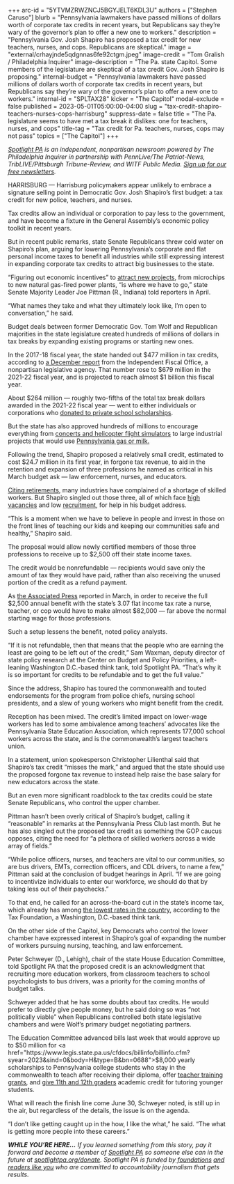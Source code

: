 +++
arc-id = "5YTVMZRWZNCJ5BGYJELT6KDL3U"
authors = ["Stephen Caruso"]
blurb = "Pennsylvania lawmakers have passed millions of dollars worth of corporate tax credits in recent years, but Republicans say they’re wary of the governor’s plan to offer a new one to workers."
description = "Pennsylvania Gov. Josh Shapiro has proposed a tax credit for new teachers, nurses, and cops. Republicans are skeptical."
image = "external/crhayjnde5qdgnnas6fe92ctgm.jpeg"
image-credit = "Tom Gralish / Philadelphia Inquirer"
image-description = "The Pa. state Capitol. Some members of the legislature are skeptical of a tax credit Gov. Josh Shapiro is proposing."
internal-budget = "Pennsylvania lawmakers have passed millions of dollars worth of corporate tax credits in recent years, but Republicans say they’re wary of the governor’s plan to offer a new one to workers."
internal-id = "SPLTAX28"
kicker = "The Capitol"
modal-exclude = false
published = 2023-05-01T05:00:00-04:00
slug = "tax-credit-shapiro-teachers-nurses-cops-harrisburg"
suppress-date = false
title = "The Pa. legislature seems to have met a tax break it dislikes: one for teachers, nurses, and cops"
title-tag = "Tax credit for Pa. teachers, nurses, cops may not pass"
topics = ["The Capitol"]
+++

<a href="https://www.spotlightpa.org/"><i>Spotlight PA</i></a><i> is an independent, nonpartisan newsroom powered by The Philadelphia Inquirer in partnership with PennLive/The Patriot-News, TribLIVE/Pittsburgh Tribune-Review, and WITF Public Media. </i><a href="https://www.spotlightpa.org/newsletters"><i>Sign up for our free newsletters</i></a><i>.</i>

HARRISBURG — Harrisburg policymakers appear unlikely to embrace a signature selling point in Democratic Gov. Josh Shapiro’s first budget: a tax credit for new police, teachers, and nurses.

Tax credits allow an individual or corporation to pay less to the government, and have become a fixture in the General Assembly’s economic policy toolkit in recent years.

But in recent public remarks, state Senate Republicans threw cold water on Shapiro’s plan, arguing for lowering Pennsylvania’s corporate and flat personal income taxes to benefit all industries while still expressing interest in expanding corporate tax credits to attract big businesses to the state.

<script src="https://www.spotlightpa.org/embed.js" async></script><div data-spl-embed-version="1" data-spl-src="https://www.spotlightpa.org/embeds/newsletter/"></div>

“Figuring out economic incentives” to <a href="https://www.nbcphiladelphia.com/news/local/war-of-the-states-ev-chip-makers-lavished-with-subsidies/3537661/">attract new projects</a>, from microchips to new natural gas-fired power plants, “is where we have to go,” state Senate Majority Leader Joe Pittman (R., Indiana) told reporters in April.

“What names they take and what they ultimately look like, I’m open to conversation,” he said.

Budget deals between former Democratic Gov. Tom Wolf and Republican majorities in the state legislature created hundreds of millions of dollars in tax breaks by expanding existing programs or starting new ones.

In the 2017-18 fiscal year, the state handed out $477 million in tax credits, according to <a href="http://www.ifo.state.pa.us/download.cfm?file=Resources/Documents/Tax_Credit_and_Other_Incentives_2022.pdf">a December report</a> from the Independent Fiscal Office, a nonpartisan legislative agency. That number rose to $679 million in the 2021-22 fiscal year, and is projected to reach almost $1 billion this fiscal year.

About $264 million — roughly two-fifths of the total tax break dollars awarded in the 2021-22 fiscal year — went to either individuals or corporations who <a href="https://www.spotlightpa.org/news/2022/07/pa-private-school-tax-credit-expansion-transparency/">donated to private school scholarships</a>.

But the state has also approved hundreds of millions to encourage everything from <a href="https://www.pennlive.com/news/2021/06/no-tax-cuts-for-all-but-tax-breaks-for-some-in-budget-package.html">concerts and helicopter flight simulators</a> to large industrial projects that would use <a href="https://www.spotlightpa.org/news/2022/11/pa-natural-gas-hydrogen-hub-tax-credit-tom-wolf-legislature/#:~:text=Tom%20Wolf%20has%20signed%20a,Republicans%20in%20the%20General%20Assembly.">Pennsylvania gas or milk.</a>

Following the trend, Shapiro proposed a relatively small credit, estimated to cost $24.7 million in its first year, in forgone tax revenue, to aid in the retention and expansion of three professions he named as critical in his March budget ask — law enforcement, nurses, and educators.

<a href="https://www.nytimes.com/2022/12/27/business/economy/labor-shortage-retirees-boomers.html">Citing retirements</a>, many industries have complained of a shortage of skilled workers. But Shapiro singled out those three, all of which face <a href="https://www.wfmz.com/news/area/pennsylvania/pa-officials-proposing-programs-aimed-at-addressing-nursing-shortage/article_b72af392-c9bb-11ed-8e7b-53509bf10db8.html">high</a> <a href="https://whyy.org/articles/pennsylvania-police-shortage-ag-shapiro-commissioner-outlaw-harrisburg/">vacancies</a> and low <a href="https://whyy.org/articles/pennsylvania-leaders-solutions-teacher-shortage/">recruitment</a>, for help in his budget address.

“This is a moment when we have to believe in people and invest in those on the front lines of teaching our kids and keeping our communities safe and healthy,” Shapiro said.

The proposal would allow newly certified members of those three professions to receive up to $2,500 off their state income taxes.

The credit would be nonrefundable — recipients would save only the amount of tax they would have paid, rather than also receiving the unused portion of the credit as a refund payment.

As <a href="https://apnews.com/article/pennsylvania-shapiro-teacher-police-nurse-tax-credit-efb5c6afd22a62787d83df172c6ccd5e">the Associated Press</a> reported in March, in order to receive the full $2,500 annual benefit with the state’s 3.07 flat income tax rate a nurse, teacher, or cop would have to make almost $82,000 — far above the normal starting wage for those professions.

Such a setup lessens the benefit, noted policy analysts.

“If it is not refundable, then that means that the people who are earning the least are going to be left out of the credit,” Sam Waxman, deputy director of state policy research at the Center on Budget and Policy Priorities, a left-leaning Washington D.C.-based think tank, told Spotlight PA. “That’s why it is so important for credits to be refundable and to get the full value.”

Since the address, Shapiro has toured the commonwealth and touted endorsements for the program from police chiefs, nursing school presidents, and a slew of young workers who might benefit from the credit.

Reception has been mixed. The credit’s limited impact on lower-wage workers has led to some ambivalence among teachers’ advocates like the Pennsylvania State Education Association, which represents 177,000 school workers across the state, and is the commonwealth’s largest teachers union.

In a statement, union spokesperson Christopher Lilienthal said that Shapiro’s tax credit “misses the mark,” and argued that the state should use the proposed forgone tax revenue to instead help raise the base salary for new educators across the state.

But an even more significant roadblock to the tax credits could be state Senate Republicans, who control the upper chamber.

Pittman hasn’t been overly critical of Shapiro’s budget, calling it “reasonable” in remarks at the Pennsylvania Press Club last month. But he has also singled out the proposed tax credit as something the GOP caucus opposes, citing the need for “a plethora of skilled workers across a wide array of fields.”

“While police officers, nurses, and teachers are vital to our communities, so are bus drivers, EMTs, correction officers, and CDL drivers, to name a few,” Pittman said at the conclusion of budget hearings in April. “If we are going to incentivize individuals to enter our workforce, we should do that by taking less out of their paychecks.”

To that end, he called for an across-the-board cut in the state’s income tax, which already has among <a href="https://taxfoundation.org/publications/state-individual-income-tax-rates-and-brackets/#Table">the lowest rates in the country</a>, according to the Tax Foundation, a Washington, D.C.-based think tank.

On the other side of the Capitol, key Democrats who control the lower chamber have expressed interest in Shapiro’s goal of expanding the number of workers pursuing nursing, teaching, and law enforcement.

Peter Schweyer (D., Lehigh), chair of the state House Education Committee, told Spotlight PA that the proposed credit is an acknowledgment that recruiting more education workers, from classroom teachers to school psychologists to bus drivers, was a priority for the coming months of budget talks.

Schweyer added that he has some doubts about tax credits. He would prefer to directly give people money, but he said doing so was “not politically viable” when Republicans controlled both state legislative chambers and were Wolf’s primary budget negotiating partners.

<script src="https://www.spotlightpa.org/embed.js" async></script><div data-spl-embed-version="1" data-spl-src="https://www.spotlightpa.org/embeds/donate/"></div>

The Education Committee advanced bills last week that would approve up to $50 million for <a href="https://www.legis.state.pa.us/cfdocs/billinfo/billinfo.cfm?syear=2023&sind=0&body=H&type=B&bn=0688">$8,000 yearly scholarships</a> to Pennsylvania college students who stay in the commonwealth to teach after receiving their diploma, offer <a href="https://www.legis.state.pa.us/cfdocs/billinfo/billinfo.cfm?syear=2023&sInd=0&body=H&type=B&bn=141">teacher training grants</a>, and <a href="https://www.legis.state.pa.us/cfdocs/billinfo/billinfo.cfm?syear=2023&sind=0&body=H&type=B&bn=100">give 11th and 12th graders</a> academic credit for tutoring younger students.

What will reach the finish line come June 30, Schweyer noted, is still up in the air, but regardless of the details, the issue is on the agenda.

“I don’t like getting caught up in the how, I like the what,” he said. “The what is getting more people into these careers.”

<i><b>WHILE YOU’RE HERE...</b></i><i> If you learned something from this story, pay it forward and become a member of </i><a href="https://www.spotlightpa.org/"><i>Spotlight PA</i></a><i> so someone else can in the future at </i><a href="http://spotlightpa.org/donate"><i>spotlightpa.org/donate</i></a><i>. Spotlight PA is funded by</i><a href="https://www.spotlightpa.org/support"><i> foundations</i></a><i> </i><a href="https://www.spotlightpa.org/support"><i>and readers like you</i></a><i> who are committed to accountability journalism that gets results.</i>
